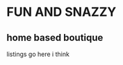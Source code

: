 <!DOCTYPE html>
<html lang="en">
 <head>
   <meta charset="utf-8">
 </head>
 <body>
   <h1>FUN AND SNAZZY</h1>
   <h2>home based boutique</h2>
   listings go here i think
 </body>
</html>
